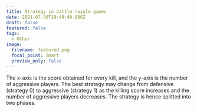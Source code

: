 ```yaml
---
title: Strategy in battle royale games
date: 2021-07-30T19:49:40.086Z
draft: false
featured: false
tags:
  - Other
image:
  filename: featured.png
  focal_point: Smart
  preview_only: false
---
```

The x-axis is the score obtained for every kill, and the y-axis is the number of aggressive players. The best strategy may change from defensive (strategy 0) to aggressive (strategy 1) as the killing score increases and the number of aggressive players decreases. The strategy is hence splitted into two phases.